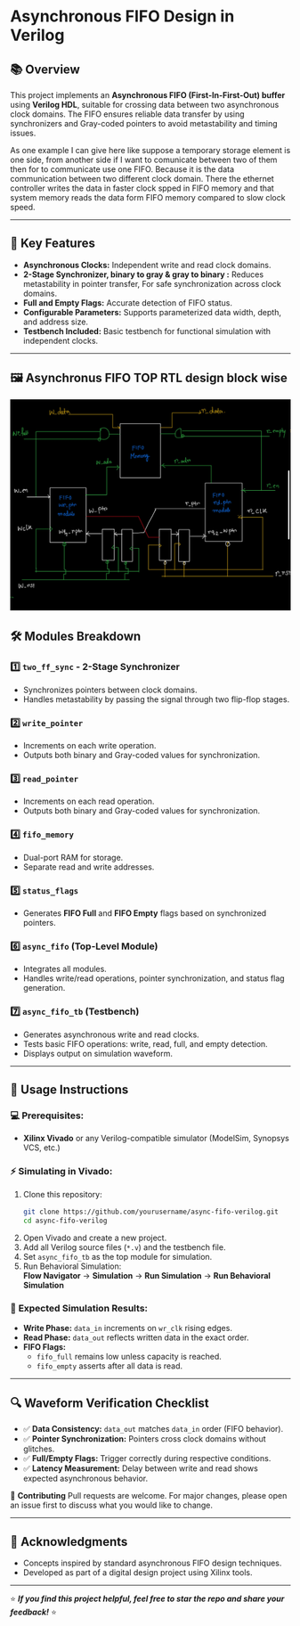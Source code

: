 # Asynchronous FIFO Design in Verilog

## 📚 **Overview**
This project implements an **Asynchronous FIFO (First-In-First-Out) buffer** using **Verilog HDL**, suitable for crossing data between two asynchronous clock domains. The FIFO ensures reliable data transfer by using synchronizers and Gray-coded pointers to avoid metastability and timing issues. 

As one example I can give here like suppose a temporary storage element is one side, from another side if I want to comunicate between two of them then for to communicate use one FIFO. Because it is the data communication between two different clock domain. There the ethernet controller writes the data in faster clock spped in FIFO memory and that system memory reads the data form FIFO memory compared to slow clock speed.

---

## 🚀 **Key Features**
- **Asynchronous Clocks:** Independent write and read clock domains. 
- **2-Stage Synchronizer, binary to gray & gray to binary :** Reduces metastability in pointer transfer, For safe synchronization across clock domains.
- **Full and Empty Flags:** Accurate detection of FIFO status.
- **Configurable Parameters:** Supports parameterized data width, depth, and address size.
- **Testbench Included:** Basic testbench for functional simulation with independent clocks.

---

## 🖼️ **Asynchronus FIFO TOP RTL design block wise**

![FIFO Design](Results/12972.jpg)



## 🛠️ **Modules Breakdown**

### 1️⃣ **`two_ff_sync`** - 2-Stage Synchronizer
- Synchronizes pointers between clock domains.
- Handles metastability by passing the signal through two flip-flop stages.

### 2️⃣ **`write_pointer`**
- Increments on each write operation.
- Outputs both binary and Gray-coded values for synchronization.

### 3️⃣ **`read_pointer`**
- Increments on each read operation.
- Outputs both binary and Gray-coded values for synchronization.

### 4️⃣ **`fifo_memory`**
- Dual-port RAM for storage.
- Separate read and write addresses.

### 5️⃣ **`status_flags`**
- Generates **FIFO Full** and **FIFO Empty** flags based on synchronized pointers.

### 6️⃣ **`async_fifo`** (Top-Level Module)
- Integrates all modules.
- Handles write/read operations, pointer synchronization, and status flag generation.

### 7️⃣ **`async_fifo_tb`** (Testbench)
- Generates asynchronous write and read clocks.
- Tests basic FIFO operations: write, read, full, and empty detection.
- Displays output on simulation waveform.

---

## 📝 **Usage Instructions**

### 💻 **Prerequisites:**
- **Xilinx Vivado** or any Verilog-compatible simulator (ModelSim, Synopsys VCS, etc.)

### ⚡ **Simulating in Vivado:**
1. Clone this repository:
   ```bash
   git clone https://github.com/yourusername/async-fifo-verilog.git
   cd async-fifo-verilog
   ```
2. Open Vivado and create a new project.
3. Add all Verilog source files (`*.v`) and the testbench file.
4. Set `async_fifo_tb` as the top module for simulation.
5. Run Behavioral Simulation:  
   **Flow Navigator** → **Simulation** → **Run Simulation** → **Run Behavioral Simulation**

### 🏃 **Expected Simulation Results:**
- **Write Phase:** `data_in` increments on `wr_clk` rising edges.
- **Read Phase:** `data_out` reflects written data in the exact order.
- **FIFO Flags:**
  - `fifo_full` remains low unless capacity is reached.
  - `fifo_empty` asserts after all data is read.

---

## 🔍 **Waveform Verification Checklist**
- ✅ **Data Consistency:** `data_out` matches `data_in` order (FIFO behavior).
- ✅ **Pointer Synchronization:** Pointers cross clock domains without glitches.
- ✅ **Full/Empty Flags:** Trigger correctly during respective conditions.
- ✅ **Latency Measurement:** Delay between write and read shows expected asynchronous behavior.

🎯 **Contributing**
Pull requests are welcome. For major changes, please open an issue first to discuss what you would like to change.

---

## 🌟 **Acknowledgments**
- Concepts inspired by standard asynchronous FIFO design techniques.
- Developed as part of a digital design project using Xilinx tools.

---

⭐ **_If you find this project helpful, feel free to star the repo and share your feedback!_** ⭐
